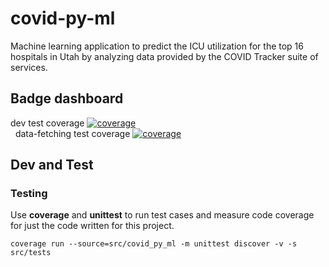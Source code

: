 # covid-py-ml

Machine learning application to predict the ICU utilization for the top 16 hospitals in Utah by analyzing data provided by the COVID Tracker suite of services.

## Badge dashboard
dev test coverage 
[![coverage](https://git.swilsycloud.com/covid_tracker/apps/covid-py-ml/badges/dev/coverage.svg)](https://git.swilsycloud.com/covid_tracker/apps/covid-py-ml/badges/dev)  
&nbsp;
data-fetching test coverage
[![coverage](https://git.swilsycloud.com/covid_tracker/apps/covid-py-ml/badges/data-fetching/coverage.svg)](https://git.swilsycloud.com/covid_tracker/apps/covid-py-ml/badges/data-fetching)  

## Dev and Test

### Testing 

Use __coverage__ and __unittest__ to run test cases and measure code coverage for just the code written for this project.  

`coverage run --source=src/covid_py_ml -m unittest discover -v -s src/tests`